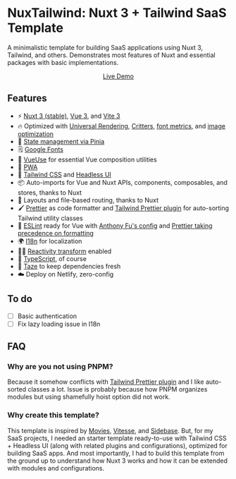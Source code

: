 # NuxTailwind: Nuxt 3 + Tailwind SaaS Template

A minimalistic template for building SaaS applications using Nuxt 3, Tailwind, and others. Demonstrates most features of Nuxt and essential packages with basic implementations.

<p align='center'>
<a href="https://nuxtailwind.netlify.app/">Live Demo</a>
</p>

## Features

- ⚡️ [Nuxt 3 (stable)](https://github.com/nuxt/framework), [Vue 3](https://github.com/vuejs/core), and [Vite 3](https://github.com/vitejs/vite)
- 🔥 Optimized with [Universal Rendering](https://nuxt.com/docs/guide/concepts/rendering#universal-rendering), [Critters](https://github.com/nuxt-modules/critters), [font metrics](https://github.com/nuxt-modules/fontaine), and [image optimization](https://github.com/nuxt/image)
- 🍍 [State management via Pinia](https://pinia.vuejs.org/)
- 🗒 [Google Fonts](https://fonts.google.com/)
- 🧩 [VueUse](https://github.com/vueuse/vueuse) for essential Vue composition utilities
- 📲 [PWA](https://github.com/kevinmarrec/nuxt-pwa-module)
- 🎨 [Tailwind CSS](https://tailwindcss.com/) and [Headless UI](https://headlessui.com/)
- 📦 Auto-imports for Vue and Nuxt APIs, components, composables, and stores, thanks to Nuxt
- 📑 Layouts and file-based routing, thanks to Nuxt
- 🖌 [Prettier](https://github.com/prettier/prettier) as code formatter and [Tailwind Prettier plugin](https://github.com/tailwindlabs/prettier-plugin-tailwindcss) for auto-sorting Tailwind utility classes
- 📐 [ESLint](https://github.com/eslint/eslint) ready for Vue with [Anthony Fu's config](https://github.com/antfu/eslint-config) and [Prettier taking precedence on formatting](https://github.com/prettier/eslint-config-prettier)
- 🌍 [I18n](https://github.com/intlify/vue-i18n-next) for localization
- 🤙🏻 [Reactivity transform](https://vuejs.org/guide/extras/reactivity-transform.html) enabled
- 🦾 [TypeScript](https://www.typescriptlang.org/), of course
- 🥦 [Taze](https://github.com/antfu/taze) to keep dependencies fresh
- ☁️ Deploy on Netlify, zero-config

## To do

- [ ] Basic authentication
- [ ] Fix lazy loading issue in I18n

## FAQ

### Why are you not using PNPM?

Because it somehow conflicts with [Tailwind Prettier plugin](https://github.com/tailwindlabs/prettier-plugin-tailwindcss) and I like auto-sorted classes a lot. Issue is probably because how PNPM organizes modules but using shamefully hoist option did not work.

### Why create this template?

This template is inspired by [Movies](https://github.com/nuxt/movies), [Vitesse](https://github.com/antfu/vitesse), and [Sidebase](https://github.com/sidebase/sidebase). But, for my SaaS projects, I needed an starter template ready-to-use with Tailwind CSS + Headless UI (along with related plugins and configurations), optimized for building SaaS apps. And most importantly, I had to build this template from the ground up to understand how Nuxt 3 works and how it can be extended with modules and configurations.
